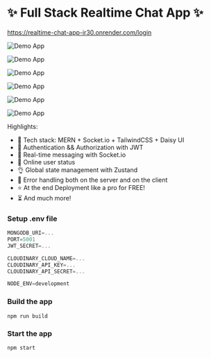 # ✨ Full Stack Realtime Chat App ✨

https://realtime-chat-app-ir30.onrender.com/login

![Demo App](https://github.com/user-attachments/assets/7bf2a332-36ec-4ee3-a73d-32df55f83481)

![Demo App](https://github.com/user-attachments/assets/2c67beaf-f2be-4f28-aa74-dc4529ee1cd9)

![Demo App](https://github.com/user-attachments/assets/f3c9f047-f10f-41ae-81fb-8724bbc87734)

![Demo App](https://github.com/user-attachments/assets/a8a00c0f-0ca1-4e3c-a7c1-c820d752d7ec)

![Demo App](https://github.com/user-attachments/assets/89dba8a9-e4ba-4780-9e97-9dd74326ecf8)

![Demo App](https://github.com/user-attachments/assets/69b950bd-62b9-4153-ac09-4a968f9c86f3)


Highlights:

- 🌟 Tech stack: MERN + Socket.io + TailwindCSS + Daisy UI
- 🎃 Authentication && Authorization with JWT
- 👾 Real-time messaging with Socket.io
- 🚀 Online user status
- 👌 Global state management with Zustand
- 🐞 Error handling both on the server and on the client
- ⭐ At the end Deployment like a pro for FREE!
- ⏳ And much more!

### Setup .env file

```js
MONGODB_URI=...
PORT=5001
JWT_SECRET=...

CLOUDINARY_CLOUD_NAME=...
CLOUDINARY_API_KEY=...
CLOUDINARY_API_SECRET=...

NODE_ENV=development
```

### Build the app

```shell
npm run build
```

### Start the app

```shell
npm start
```

